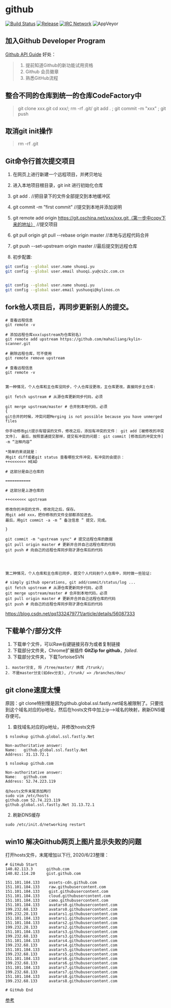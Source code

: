 # github
[![Build Status](https://travis-ci.org/mate-desktop/caja.svg?branch=master)](https://travis-ci.org/mate-desktop/caja)
[![Release](https://img.shields.io/github/v/release/mate-desktop/caja)](https://github.com/mate-desktop/caja/releases)
[![IRC Network](https://img.shields.io/badge/irc-freenode-blue.svg "IRC Freenode")](https://webchat.freenode.net/?channels=mate)
![AppVeyor](https://img.shields.io/appveyor/build/yusq77/kylin-scanner?style=plastic)

## 加入Github Developer Program
[Github API Guide](https://github.com/developer/thanks?account=yusq77)
好处：
> 1. 提前知道Github的新功能试用资格
> 2. Github 会员徽章
> 3. 熟悉GitHub流程

## 整合不同的仓库到统一的仓库CodeFactory中
> git clone xxx.git
> cd xxx/; rm -rf .git/
> git add . ; git commit -m "xxx" ; git push

## 取消git init操作
> rm -rf .git

## Git命令行首次提交项目
1. 在网页上进行新建一个远程项目，并拷贝地址
2. 进入本地项目根目录，git init 进行初始化仓库
3. git add . //把目录下的文件全部提交到本地缓冲区
4. git commit -m ”first commit" //提交到本地并添加说明
5. git remote add origin https://git.oschina.net/xxx/xxx.git（第一步中copy下来的地址） //提交项目

6. git pull origin
   git pull --rebase origin master //本地与远程代码合并

7. git push --set-upstream origin master  //最后提交到远程仓库


1. 初步配置:
```bash
git config --global user.name shuoqi.yu
git config --global user.email shuoqi.yu@cs2c.com.cn


git config --global user.name shuoqi.yu
git config --global user.email yushuoqi@kylinos.cn
```

## fork他人项目后，再同步更新别人的提交。
```
# 查看远程信息
git remote -v

# 添加远程仓库xxx(upstream为仓库别名)
git remote add upstream https://github.com/mahailiang/kylin-scanner.git

# 删除远程仓库，可不使用
git remote remove upstream

# 查看远程信息
git remote -v


第一种情况，个人仓库和主仓库没同步，个人仓库没更改，主仓库更改，直接同步主仓库:

git fetch upstream # 从源仓库更新同步代码，必须

git merge upstream/master # 合并到本地代码，必须
{
git合并的时候，冲突问题Merging is not possible because you have unmerged files

你手动修改git提示有错误的文件，修改之后，添加有冲突的文件： git add [被修改的冲突文件]， 最后，按照普通提交那样，提交有冲突的问题： git commit [修改后的冲突文件] -m “注释内容”

*简单的来说就是：
用git diff或者git status 查看哪些文件冲突，有冲突的会提示：
++<<<<<<< HEAD

# 这部分是自己仓库的

===========

# 这部分是上游仓库的

++<<<<<<< upstream

修改你的冲突的文件，修改完之后，保存。
用git add xxx，把你修改的文件全部都添加进去。
最后，用git commit -a -m ” 备注信息 ” 提交，完成。

}

git commit -m "upstream sync" # 提交远程仓库的数据
git pull origin master # 更新并合并自己远程仓库的代码
git push # 向自己的远程仓库同步刚才源仓库后的代码




第二种情况，个人仓库和主仓库已同步，提交个人代码到个人仓库中，同时做一些验证:

# simply github operations, git add/commit/status/log ...
git fetch upstream # 从源仓库更新同步代码，必须
git merge upstream/master # 合并到本地代码，必须
git pull origin master # 更新并合并自己远程仓库的代码
git push # 向自己的远程仓库同步刚才源仓库后的代码

```
https://blog.csdn.net/qq1332479771/article/details/56087333

## 下载单个/部分文件
1. 下载单个文件，可以Raw右键链接另存为或者复制链接
2. 下载部分文件夹，Chrome扩展插件 **GitZip for github**，*failed*.
3. 下载部分文件夹，下载TortoiseSVN
```
1. master分支, 将 /tree/master/ 换成 /trunk/;
2. 不是master分支(如dev分支), /trunk/ => /branches/dev/
```

## git clone速度太慢
原因：git clone特别慢是因为github.global.ssl.fastly.net域名被限制了。只要找到这个域名对应的ip地址，然后在hosts文件中加上ip–>域名的映射，刷新DNS缓存便可。

1. 查找域名对应的ip地址，并修改hosts文件
```
$ nslookup github.global.ssl.fastly.Net

Non-authoritative answer:
Name:	github.global.ssl.fastly.Net
Address: 31.13.72.1

$ nslookup github.com

Non-authoritative answer:
Name:	github.com
Address: 52.74.223.119

在hosts文件末尾添加两行
sudo vim /etc/hosts
github.com 52.74.223.119
github.global.ssl.fastly.Net 31.13.72.1
```

2. 刷新DNS缓存
```
sudo /etc/init.d/networking restart
```


## win10 解决Github网页上图片显示失败的问题
打开hosts文件，末尾增加以下行, 2020/6/23整理：
```
# GitHub Start
140.82.113.3      github.com
140.82.114.20     gist.github.com

151.101.184.133    assets-cdn.github.com
151.101.184.133    raw.githubusercontent.com
151.101.184.133    gist.githubusercontent.com
151.101.184.133    cloud.githubusercontent.com
151.101.184.133    camo.githubusercontent.com
151.101.184.133    avatars0.githubusercontent.com
199.232.68.133     avatars0.githubusercontent.com
199.232.28.133     avatars1.githubusercontent.com
151.101.184.133    avatars1.githubusercontent.com
151.101.184.133    avatars2.githubusercontent.com
199.232.28.133     avatars2.githubusercontent.com
151.101.184.133    avatars3.githubusercontent.com
199.232.68.133     avatars3.githubusercontent.com
151.101.184.133    avatars4.githubusercontent.com
199.232.68.133     avatars4.githubusercontent.com
151.101.184.133    avatars5.githubusercontent.com
199.232.68.133     avatars5.githubusercontent.com
151.101.184.133    avatars6.githubusercontent.com
199.232.68.133     avatars6.githubusercontent.com
151.101.184.133    avatars7.githubusercontent.com
199.232.68.133     avatars7.githubusercontent.com
151.101.184.133    avatars8.githubusercontent.com
199.232.68.133     avatars8.githubusercontent.com

# GitHub End
```

[参考](https://blog.csdn.net/qq_38232598/article/details/91346392)


